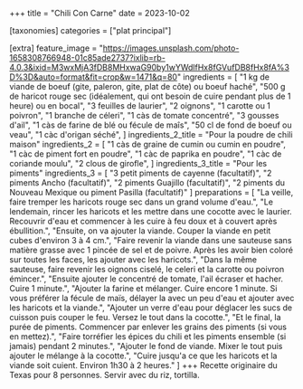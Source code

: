+++
title = "Chili Con Carne"
date = 2023-10-02

[taxonomies]
categories = ["plat principal"]

[extra]
feature_image = "https://images.unsplash.com/photo-1658308766948-01c85ade2737?ixlib=rb-4.0.3&ixid=M3wxMjA3fDB8MHxwaG90by1wYWdlfHx8fGVufDB8fHx8fA%3D%3D&auto=format&fit=crop&w=1471&q=80"
ingredients = [
  "1 kg de viande de boeuf (gite, paleron, gite, plat de côte) ou boeuf haché",
  "500 g de haricot rouge sec (idéalement, qui ont besoin de cuire pendant plus de 1 heure) ou en bocal",
  "3 feuilles de laurier",
  "2 oignons",
  "1 carotte ou 1 poivron",
  "1 branche de céleri",
  "1 càs de tomate concentré",
  "3 gousses d'ail",
  "1 càs de farine de blé ou fécule de maîs",
  "50 cl de fond de boeuf ou veau",
  "1 càc d'origan séché",
]
ingredients_2_title = "Pour la poudre de chili maison"
ingredients_2 = [
  "1 càs de graine de cumin ou cumin en poudre",
  "1 càc de piment fort en poudre",
  "1 càc de paprika en poudre",
  "1 càc de coriande moulu",
  "2 clous de girofle",
]
ingredients_3_title = "Pour les piments"
ingredients_3 = [
  "3 petit piments de cayenne (facultatif)",
  "2 piments Ancho (facultatif)",
  "2 piments Guajillo (facultatif)",
  "2 piments du Nouveau Mexique ou piment Pasilla (facultatif)"
]
preparations = [
  "La veille, faire tremper les haricots rouge sec dans un grand volume d'eau.",
  "Le lendemain, rincer les haricots et les mettre dans une cocotte avec le laurier. Recouvrir d'eau et commencer à les cuire à feu doux et à couvert après ébullition.",
  "Ensuite, on va ajouter la viande. Couper la viande en petit cubes d'environ 3 à 4 cm.",
  "Faire revenir la viande dans une sauteuse sans matière grasse avec 1 pincée de sel et de poivre. Après les avoir bien coloré sur toutes les faces, les ajouter avec les haricots.",
  "Dans la même sauteuse, faire revenir les oignons ciselé, le celeri et la carotte ou poivron émincer.",
  "Ensuite ajouter le concentré de tomate, l'ail écraser et hacher. Cuire 1 minute.",
  "Ajouter la farine et mélanger. Cuire encore 1 minute. Si vous préférer la fécule de maïs, délayer la avec un peu d'eau et ajouter avec les haricots et la viande.",
  "Ajouter un verre d'eau pour déglacer les sucs de cuisson puis couper le feu. Versez le tout dans la cocotte.",
  "Et le final, la purée de piments. Commencer par enlever les grains des piments (si vous en mettez).",
  "Faire torréfier les épices du chili et les piments ensemble (si jamais) pendant 2 minutes.",
  "Ajouter le fond de viande. Mixer le tout puis ajouter le mélange à la cocotte.",
  "Cuire jusqu'a ce que les haricots et la viande soit cuient. Environ 1h30 à 2 heures."
]
+++
Recette originaire du Texas pour 8 personnes. Servir avec du riz, tortilla.
